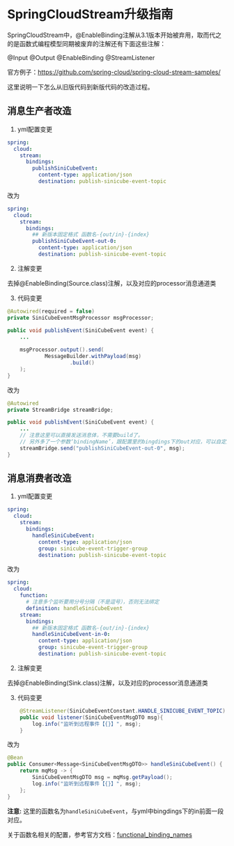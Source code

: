 # SpringCloudStream升级指南


SpringCloudStream中，@EnableBinding注解从3.1版本开始被弃用，取而代之的是函数式编程模型同期被废弃的注解还有下面这些注解：

@Input @Output @EnableBinding @StreamListener

官方例子：https://github.com/spring-cloud/spring-cloud-stream-samples/

这里说明一下怎么从旧版代码到新版代码的改造过程。



## 消息生产者改造

1. yml配置变更

```yaml
spring:
  cloud:
    stream:
      bindings:
        publishSiniCubeEvent:
          content-type: application/json
          destination: publish-sinicube-event-topic
```

改为

```yaml
spring:
  cloud:
    stream:
      bindings:
        ## 新版本固定格式 函数名-{out/in}-{index}
        publishSiniCubeEvent-out-0:
          content-type: application/json
          destination: publish-sinicube-event-topic
```


2. 注解变更

去掉@EnableBinding(Source.class)注解，以及对应的processor消息通道类

3. 代码变更

```JAVA
@Autowired(required = false)
private SiniCubeEventMsgProcessor msgProcessor;

public void publishEvent(SiniCubeEvent event) {
    ...
    
    msgProcessor.output().send(
            MessageBuilder.withPayload(msg)
                    .build()
    );
}
```

改为

```JAVA
@Autowired
private StreamBridge streamBridge;

public void publishEvent(SiniCubeEvent event) {
    ...
    // 注意这里可以直接发送消息体，不需要build了。
    // 另外多了一个参数‘bindingName’，跟配置里的bingdings下的out对应，可以自定义一个参数来动态变更。
    streamBridge.send("publishSiniCubeEvent-out-0", msg);
}
```

## 消息消费者改造


1. yml配置变更

```yaml
spring:
  cloud:
    stream:
      bindings:
        handleSiniCubeEvent:
          content-type: application/json
          group: sinicube-event-trigger-group
          destination: publish-sinicube-event-topic
```

改为

```yaml
spring:
  cloud:
    function:
      # 注意多个监听要用分号分隔（不是逗号），否则无法绑定
      definition: handleSiniCubeEvent
    stream:
      bindings:
        ## 新版本固定格式 函数名-{out/in}-{index}
        handleSiniCubeEvent-in-0:
          content-type: application/json
          group: sinicube-event-trigger-group
          destination: publish-sinicube-event-topic
```

2. 注解变更

去掉@EnableBinding(Sink.class)注解，以及对应的processor消息通道类

3. 代码变更

```JAVA
    @StreamListener(SiniCubeEventConstant.HANDLE_SINICUBE_EVENT_TOPIC)
    public void listener(SiniCubeEventMsgDTO msg){
        log.info("监听到远程事件【{}】", msg);
    }
```

改为

```JAVA
@Bean
public Consumer<Message<SiniCubeEventMsgDTO>> handleSiniCubeEvent() {
    return mqMsg -> {
        SiniCubeEventMsgDTO msg = mqMsg.getPayload();
        log.info("监听到远程事件【{}】", msg);
    };
}
```

**注意:** 这里的函数名为`handleSiniCubeEvent`，与yml中bingdings下的in前面一段对应。

关于函数名相关的配置，参考官方文档：[functional_binding_names](https://docs.spring.io/spring-cloud-stream/docs/current/reference/html/spring-cloud-stream.html#_functional_binding_names)


